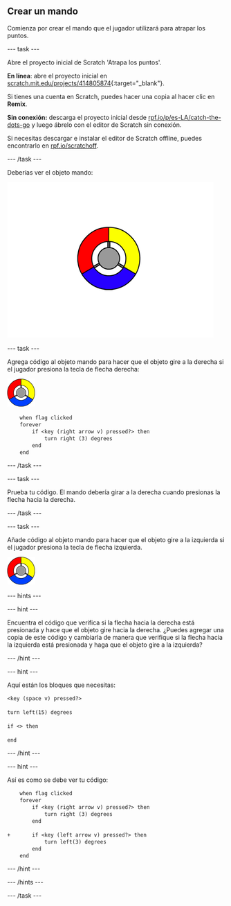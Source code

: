 ## Crear un mando

Comienza por crear el mando que el jugador utilizará para atrapar los puntos.

--- task ---

Abre el proyecto inicial de Scratch 'Atrapa los puntos'.

**En línea**: abre el proyecto inicial en [scratch.mit.edu/projects/414805874](https://scratch.mit.edu/projects/414805874){:target="_blank"}.

Si tienes una cuenta en Scratch, puedes hacer una copia al hacer clic en **Remix**.

**Sin conexión:** descarga el proyecto inicial desde [rpf.io/p/es-LA/catch-the-dots-go](http://rpf.io/p/es-LA/catch-the-dots-go) y luego ábrelo con el editor de Scratch sin conexión.

Si necesitas descargar e instalar el editor de Scratch offline, puedes encontrarlo en [rpf.io/scratchoff](http://rpf.io/scratchoff).

--- /task ---

Deberías ver el objeto mando:

![captura de pantalla](images/dots-controller.png)

--- task ---

Agrega código al objeto mando para hacer que el objeto gire a la derecha si el jugador presiona la tecla de flecha derecha:

![Objeto mando](images/controller-sprite.png)

```blocks3
    when flag clicked
    forever
        if <key (right arrow v) pressed?> then
            turn right (3) degrees
        end
    end
```

--- /task ---

--- task ---

Prueba tu código. El mando debería girar a la derecha cuando presionas la flecha hacia la derecha.

--- /task ---

--- task ---

Añade código al objeto mando para hacer que el objeto gire a la izquierda si el jugador presiona la tecla de flecha izquierda.

![Objeto mando](images/controller-sprite.png)

--- hints ---


--- hint ---

Encuentra el código que verifica si la flecha hacia la derecha está presionada y hace que el objeto gire hacia la derecha. ¿Puedes agregar una copia de este código y cambiarla de manera que verifique si la flecha hacia la izquierda está presionada y haga que el objeto gire a la izquierda?

--- /hint ---

--- hint ---

Aquí están los bloques que necesitas:

```blocks3
<key (space v) pressed?>

turn left(15) degrees

if <> then

end
```

--- /hint ---

--- hint ---

Así es como se debe ver tu código:

```blocks3
    when flag clicked
    forever
        if <key (right arrow v) pressed?> then
            turn right (3) degrees
        end

+       if <key (left arrow v) pressed?> then
            turn left(3) degrees
        end
    end
```

--- /hint ---

--- /hints ---

--- /task ---